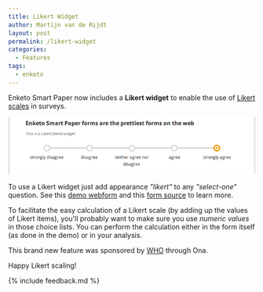 ```yaml
---
title: Likert Widget
author: Martijn van de Rijdt
layout: post
permalink: /likert-widget
categories:
  - Features
tags:
  - enketo
---
```


Enketo Smart Paper now includes a __Likert widget__ to enable the use of [Likert scales](http://en.wikipedia.org/wiki/Likert_scale) in surveys.

![Likert Widget](../files/2014/01/likert.png "Likert Widget")

To use a Likert widget just add appearance _"likert"_ to any _"select-one"_ question. See this [demo webform](https://likert.enketo.org/webform) and this [form source](https://docs.google.com/spreadsheet/ccc?key=0Al3Mw5sknZoPdEpCZ2NtLVdXeC1UeGg2LTctRW9wX3c&usp=sharing) to learn more.

To facilitate the easy calculation of a Likert scale (by adding up the values of Likert items), you'll probably want to make sure you use _numeric values_ in those choice lists. You can perform the calculation either in the form itself (as done in the demo) or in your analysis.

This brand new feature was sponsored by [WHO](http://who.int) through Ona.  

Happy Likert scaling!

{% include feedback.md %}
